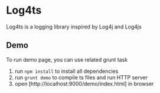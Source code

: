 # Log4ts

Log4ts is a logging library inspired by Log4j and Log4js

## Demo
To run demo page, you can use related grunt task
1. run <code>npm install</code> to install all dependencies
2. run <code>grunt demo</code> to compile ts files and run HTTP server
3. open [http://localhost:9000/demo/index.html] in browser
